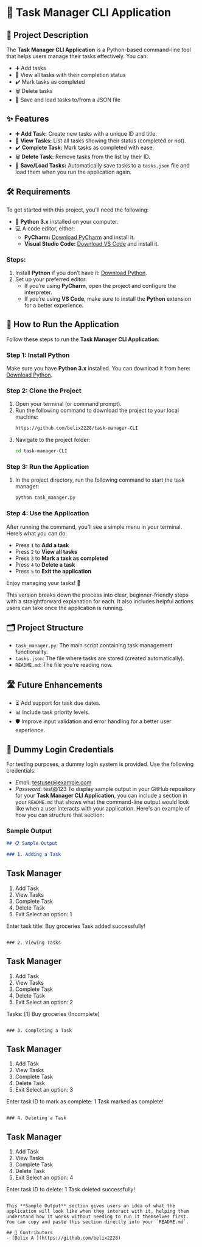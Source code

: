 # 📝 Task Manager CLI Application

## 📖 Project Description
The **Task Manager CLI Application** is a Python-based command-line tool that helps users manage their tasks effectively. You can:
- ➕ Add tasks
- 👀 View all tasks with their completion status
- ✔️ Mark tasks as completed
- 🗑️ Delete tasks
- 💾 Save and load tasks to/from a JSON file

## ✨ Features
- ➕ **Add Task:** Create new tasks with a unique ID and title.
- 👀 **View Tasks:** List all tasks showing their status (completed or not).
- ✔️ **Complete Task:** Mark tasks as completed with ease.
- 🗑️ **Delete Task:** Remove tasks from the list by their ID.
- 💾 **Save/Load Tasks:** Automatically save tasks to a `tasks.json` file and load them when you run the application again.

## 🛠️ Requirements
To get started with this project, you’ll need the following:

- 🐍 **Python 3.x** installed on your computer.
- 💻 A code editor, either:
  - **PyCharm:** [Download PyCharm](https://www.jetbrains.com/pycharm/download/) and install it.
  - **Visual Studio Code:** [Download VS Code](https://code.visualstudio.com/download) and install it.

### Steps:
1. Install **Python** if you don’t have it: [Download Python](https://www.python.org/downloads/).
2. Set up your preferred editor:
   - If you’re using **PyCharm**, open the project and configure the interpreter.
   - If you’re using **VS Code**, make sure to install the **Python** extension for a better experience.
 

## 🚀 How to Run the Application

Follow these steps to run the **Task Manager CLI Application**:

### Step 1: Install Python
Make sure you have **Python 3.x** installed. You can download it from here: [Download Python](https://www.python.org/downloads/).

### Step 2: Clone the Project
1. Open your terminal (or command prompt).
2. Run the following command to download the project to your local machine:
   ```bash
   https://github.com/belix2228/task-manager-CLI

3. Navigate to the project folder:
   ```bash
   cd task-manager-CLI
   ```

### Step 3: Run the Application
1. In the project directory, run the following command to start the task manager:
   ```bash
   python task_manager.py
   ```

### Step 4: Use the Application
After running the command, you’ll see a simple menu in your terminal. Here’s what you can do:
- Press `1` to **Add a task**
- Press `2` to **View all tasks**
- Press `3` to **Mark a task as completed**
- Press `4` to **Delete a task**
- Press `5` to **Exit the application**

Enjoy managing your tasks! 🎉

This version breaks down the process into clear, beginner-friendly steps with a straightforward explanation for each. It also includes helpful actions users can take once the application is running.

## 🗂️ Project Structure
- `task_manager.py`: The main script containing task management functionality.
- `tasks.json`: The file where tasks are stored (created automatically).
- `README.md`: The file you’re reading now.

## 🛣️ Future Enhancements
- ⏳ Add support for task due dates.
- 📊 Include task priority levels.
- 🛡️ Improve input validation and error handling for a better user experience.

## 👤 Dummy Login Credentials
For testing purposes, a dummy login system is provided. Use the following credentials:

- *Email*: testuser@example.com
- *Password*: test@123
To display sample output in your GitHub repository for your **Task Manager CLI Application**, you can include a section in your `README.md` that shows what the command-line output would look like when a user interacts with your application. Here's an example of how you can structure that section:

### Sample Output

```markdown
## 📋 Sample Output

### 1. Adding a Task
```
Task Manager
------------
1. Add Task
2. View Tasks
3. Complete Task
4. Delete Task
5. Exit
Select an option: 1

Enter task title: Buy groceries
Task added successfully!
```

### 2. Viewing Tasks
```
Task Manager
------------
1. Add Task
2. View Tasks
3. Complete Task
4. Delete Task
5. Exit
Select an option: 2

Tasks:
[1] Buy groceries (Incomplete)
```

### 3. Completing a Task
```
Task Manager
------------
1. Add Task
2. View Tasks
3. Complete Task
4. Delete Task
5. Exit
Select an option: 3

Enter task ID to mark as complete: 1
Task marked as complete!
```

### 4. Deleting a Task
```
Task Manager
------------
1. Add Task
2. View Tasks
3. Complete Task
4. Delete Task
5. Exit
Select an option: 4

Enter task ID to delete: 1
Task deleted successfully!
```

This **Sample Output** section gives users an idea of what the application will look like when they interact with it, helping them understand how it works without needing to run it themselves first. You can copy and paste this section directly into your `README.md`.

## 👥 Contributors
- [Belix A ](https://github.com/belix2228)


